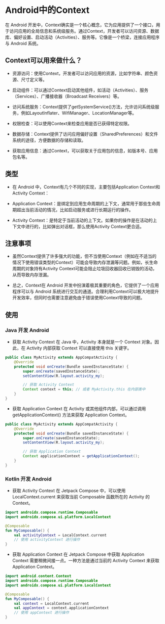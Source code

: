 # Android中的Context

在 Android 开发中，Context确实是一个核心概念，它为应用提供了一个接口，用于访问应用的全局信息和系统级服务。通过Context，开发者可以访问资源、数据库、偏好设置、启动活动（Activities）、服务等。它像是一个桥梁，连接应用程序与 Android 系统。

## Context可以用来做什么？

-   资源访问：使用Context，开发者可以访问应用的资源，比如字符串、颜色资源、尺寸定义等。

-   启动组件：可以通过Context启动其他组件，如活动（Activities）、服务（Services）、广播接收器（Broadcast Receivers）等。

-   访问系统服务：Context提供了getSystemService()方法，允许访问系统级服务，例如LayoutInflater、WifiManager、LocationManager等。

-   权限检查：可以使用Context来检查应用是否已获得特定权限。

-   数据存储：Context提供了访问应用偏好设置（SharedPreferences）和文件系统的途径，方便数据的存储和读取。

-   获取应用信息：通过Context，可以获取关于应用包的信息，如版本号、应用包名等。

## 类型

-   在 Android 中，Context有几个不同的实现，主要包括Application Context和Activity Context：

-   Application Context：是绑定到应用生命周期的上下文，通常用于那些生命周期超出当前活动的情况，比如启动服务或进行长期运行的操作。

-   Activity Context：是特定于当前活动的上下文。如果你的操作是在活动的上下文中进行的，比如弹出对话框，那么使用Activity Context更合适。

## 注意事项

-   虽然Context提供了许多强大的功能，但不当使用Context（例如在不适当的情况下使用错误类型的Context）可能会导致内存泄漏等问题。例如，长生命周期的对象持有Activity Context可能会阻止垃圾回收器回收已销毁的活动，从而导致内存泄漏。

-   总之，Context在 Android 开发中扮演着极其重要的角色，它提供了一个应用程序可以与 Android 系统进行交互的通道。合理利用Context可以极大地提升开发效率，但同时也需要注意避免由于错误使用Context导致的问题。

## 使用

### Java 开发 Android

-   获取 Activity Context
    在 Java 中，Activity 本身就是一个 Context 对象。因此，在 Activity 内部获取 Context 可以直接使用 this 关键字。

```java
public class MyActivity extends AppCompatActivity {
    @Override
    protected void onCreate(Bundle savedInstanceState) {
        super.onCreate(savedInstanceState);
        setContentView(R.layout.activity_my);

        // 获取 Activity Context
        Context context = this; // 或者 MyActivity.this 在内部类中
    }
}
```

-   获取 Application Context
    在 Activity 或其他组件内部，可以通过调用 getApplicationContext() 方法来获取 Application Context。

```java
public class MyActivity extends AppCompatActivity {
    @Override
    protected void onCreate(Bundle savedInstanceState) {
        super.onCreate(savedInstanceState);
        setContentView(R.layout.activity_my);

        // 获取 Application Context
        Context applicationContext = getApplicationContext();
    }
}
```

### Kotlin 开发 Android

-   获取 Activity Context
    在 Jetpack Compose 中，可以使用 LocalContext.current 来获取当前 Composable 函数所在的 Activity 的 Context。

```kt
import androidx.compose.runtime.Composable
import androidx.compose.ui.platform.LocalContext

@Composable
fun MyComposable() {
    val activityContext = LocalContext.current
    // 使用 activityContext 进行操作
}
```

-   获取 Application Context
    在 Jetpack Compose 中获取 Application Context 需要稍微间接一点。一种方法是通过当前的 Activity Context 来获取 Application Context。

```kt
import android.content.Context
import androidx.compose.runtime.Composable
import androidx.compose.ui.platform.LocalContext

@Composable
fun MyComposable() {
    val context = LocalContext.current
    val appContext = context.applicationContext
    // 使用 appContext 进行操作
}
```
